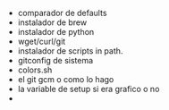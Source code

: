 
* comparador de defaults
* instalador de brew
* instalador de python 
* wget/curl/git 
* instalador de scripts in path.
* gitconfig de sistema
* colors.sh
* el git gcm o como lo hago 
* la variable de setup si era grafico o no 
* 